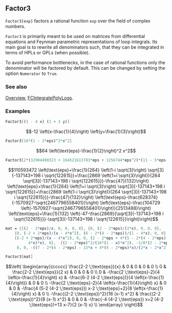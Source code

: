 ## Factor3

`Factor3[exp]` factors a rational function `exp` over the field of complex numbers.

`Factor3` is primarily meant to be used on matrices from differential equations and Feynman parametric
representations of loop integrals. Its main goal is to rewrite all denominators such, that they can be integrated in terms of HPLs or GPLs (when possible).

To avoid performance bottlenecks, in the case of rational functions only the denominator will be factored by default. This can be changed by setting the option `Numerator` to `True`.

### See also

[Overview](Extra/FeynCalc.md), [FCIntegratePolyLogs](FCIntegratePolyLogs.md).

### Examples

```mathematica
Factor3[(1 - 4 x) (1 + 3 y)]
```

$$-12 \left(x-\frac{1}{4}\right) \left(y+\frac{1}{3}\right)$$

```mathematica
Factor3[16*(1 - 2*eps)^2*x^2]
```

$$64 \left(\text{eps}-\frac{1}{2}\right)^2 x^2$$

```mathematica
Factor3[2*(32904490323 + 164521613783*eps + 1256744*eps^2)*(11 - 5*eps - 47*eps^2 + 44*eps^3)]
```

$$110593472 \left(\text{eps}+\frac{1}{264} \left(1-i \sqrt{3}\right) \sqrt[3]{-137143+198 i \sqrt{122615}}+\frac{2869 \left(1+i \sqrt{3}\right)}{264 \sqrt[3]{-137143+198 i \sqrt{122615}}}-\frac{47}{132}\right) \left(\text{eps}+\frac{1}{264} \left(1+i \sqrt{3}\right) \sqrt[3]{-137143+198 i \sqrt{122615}}+\frac{2869 \left(1-i \sqrt{3}\right)}{264 \sqrt[3]{-137143+198 i \sqrt{122615}}}-\frac{47}{132}\right) \left(\text{eps}-\frac{628374}{-1570927-\sqrt{2467796558401}}\right) \left(\text{eps}-\frac{104729 \left(-1570927-\sqrt{2467796558401}\right)}{2513488}\right) \left(\text{eps}+\frac{1}{132} \left(-47-\frac{2869}{\sqrt[3]{-137143+198 i \sqrt{122615}}}-\sqrt[3]{-137143+198 i \sqrt{122615}}\right)\right)$$

```mathematica
mat = {{(2 - 2*eps)/x, 0, 0, 0, 0}, {0, (2 - 2*eps)/(2*x), 0, 0, 0}, 
    {0, (-2 + 2*eps)/(x - 4*x^2), (6 - 2*(4 - 2*eps))/(1 - 4*x), 0, 0}, 
    {(-2 + 2*eps)/(x - 4*x^2), 0, 0, (2 - 2*eps + 4*(5 - 2*(4 - 2*eps))*x)/(2*(1 - 
          4*x)*x), 0},  {(2 - 2*eps)^2/(16*(1 - x)*x^2), -1/8*(2 - 2*eps)^2/((1 - x)*x^2), 
     0, 0, -((7 - 2*(4 - 2*eps) - 13*x + 4*(4 - 2*eps)*x)/(2*x - 2*x^2))}};
```

```mathematica
Factor3[mat]
```

$$\left(
\begin{array}{ccccc}
 \frac{2-2 \;\text{eps}}{x} & 0 & 0 & 0 & 0 \\
 0 & \frac{2-2 \;\text{eps}}{2 x} & 0 & 0 & 0 \\
 0 & -\frac{2 \;\text{eps}-2}{4 \left(x-\frac{1}{4}\right) x} & -\frac{6-2 (4-2 \;\text{eps})}{4 \left(x-\frac{1}{4}\right)} & 0 & 0 \\
 -\frac{2 \;\text{eps}-2}{4 \left(x-\frac{1}{4}\right) x} & 0 & 0 & -\frac{4 (5-2 (4-2 \;\text{eps})) x-2 \;\text{eps}+2}{8 \left(x-\frac{1}{4}\right) x} & 0 \\
 -\frac{(2-2 \;\text{eps})^2}{16 (x-1) x^2} & \frac{(2-2 \;\text{eps})^2}{8 (x-1) x^2} & 0 & 0 & -\frac{-4 (4-2 \;\text{eps}) x+2 (4-2 \;\text{eps})+13 x-7}{2 (x-1) x} \\
\end{array}
\right)$$